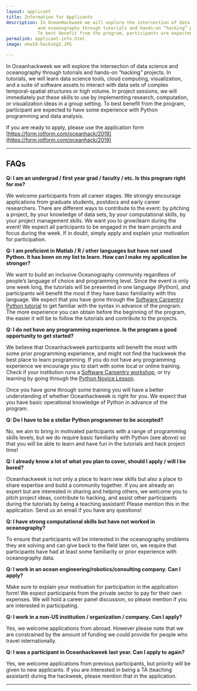```yaml
---
layout: applicant
title: Information for Applicants
description: In OceanHackweek we will explore the intersection of data science 
            and oceanography through tutorials and hands-on “hacking” projects. 
            To best benefit from the program, participants are expected to have some experience with Python programming and data analysis.
permalink: applicant-info.html
image: ohw18-hacking2.JPG

---
```


In Oceanhackweek we will explore the intersection of data science and oceanography through tutorials and hands-on “hacking” projects. In tutorials, we will learn data science tools, cloud computing, visualization, and a suite of software assets to interact with data sets of complex temporal-spatial structures or high volume. In project sessions, we will immediately put these skills to use by implementing research, computation, or visualization ideas in a group setting. To best benefit from the program, participant are expected to have some experience with Python programming and data analysis.

If you are ready to apply, please use the application form [https://form.jotform.com/oceanhack/2019](https://form.jotform.com/oceanhack/2019)

---


## FAQs

**Q: I am an undergrad / first year grad / faculty / etc. Is this program right for me?**

We welcome participants from all career stages. We strongly encourage applications from graduate students, postdocs and early career researchers. There are different ways to contribute to the event: by pitching a project, by your knowledge of data sets, by your computational skills, by your project management skills. We want you to grow/learn during the event! We expect all participants to be engaged in the team projects and focus during the week. If in doubt, simply apply and explain your motivation for participation.


**Q: I am proficient in Matlab / R / other languages but have not used Python. It has been on my list to learn. How can I make my application be stronger?**

We want to build an inclusive Oceanography community regardless of people’s language of choice and programming level. Since the event is only one week long, the tutorials will be presented in one language (Python), and participants will benefit the most if they have basic familiarity with this language. We expect that you have gone through the [Software Carpentry Python tutorial](http://swcarpentry.github.io/python-novice-gapminder) to get familiar with the syntax in advance of the program. The more experience you can obtain before the beginning of the program, the easier it will be to follow the tutorials and contribute to the projects.


**Q: I do not have any programming experience. Is the program a good opportunity to get started?**

We believe that Oceanhackweek participants will benefit the most with some prior programming experience, and might not find the hackweek the best place to learn programming. If you do not have any programming experience we encourage you to start with some local or online training. Check if your institution runs a [Software Carpentry workshop](https://software-carpentry.org/workshops/), or try learning by going through the [Python Novice Lesson](http://swcarpentry.github.io/python-novice-gapminder).

Once you have gone through some training you will have a better understanding of whether Oceanhackweek is right for you. We expect that you have basic operational knowledge of Python in advance of the program.


**Q: Do I have to be a stellar Python programmer to be accepted?**

No, we aim to bring in motivated participants with a range of programming skills levels, but we do require basic familiarity with Python (see above) so that you will be able to learn and have fun in the tutorials and hack project time!


**Q: I already know a lot of what you plan to cover, should I apply / will I be bored?**

Oceanhackweek is not only a place to learn new skills but also a place to share expertise and build a community together. If you are already an expert but are interested in sharing and helping others, we welcome you to pitch project ideas, contribute to hacking, and assist other participants during the tutorials by being a teaching assistant!  Please mention this in the application. Send us an email if you have any questions!


**Q: I have strong computational skills but have not worked in oceanography?**

To ensure that participants will be interested in the oceanography problems they are solving and can give back to the field later on, we require that participants have had at least some familiarity or prior experience with oceanography data.


**Q: I work in an ocean engineering/robotics/consulting company. Can I apply?**

Make sure to explain your motivation for participation in the application form! We expect participants from the private sector to pay for their own expenses. We will hold a career panel discussion, so please mention if you are interested in participating.


**Q: I work in a non-US institution / organization / company. Can I apply?**

Yes, we welcome applications from abroad. However please note that we are constrained by the amount of funding we could provide for people who travel internationally.


**Q: I was a participant in Oceanhackweek last year. Can I apply to again?**

Yes, we welcome applications from previous participants, but priority will be given to new applicants. If you are interested in being a TA (teaching assistant) during the hackweek, please mention that in the application.


---

